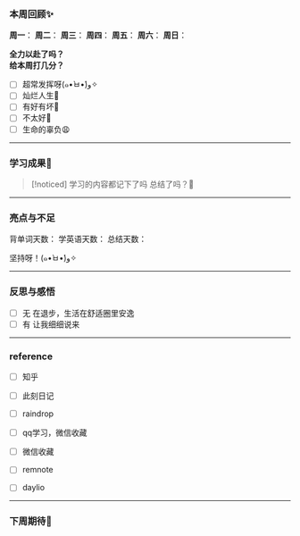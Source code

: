 ### 本周回顾✨
**周一**：
**周二**：
**周三**：
**周四**：
**周五**：
**周六**：
**周日**：

**全力以赴了吗？**  
**给本周打几分？**

- [ ] 超常发挥呀(๑•̀ㅂ•́)و✧
- [ ] 灿烂人生🌊
- [ ] 有好有坏🥴
- [ ] 不太好🫤
- [ ] 生命的辜负😩
---
### 学习成果🎊

 
> [!noticed] 
> 学习的内容都记下了吗
> 总结了吗？🧔

---
### 亮点与不足
背单词天数：
学英语天数：
总结天数：

坚持呀！(๑•̀ㅂ•́)و✧

---
### 反思与感悟
- [ ] 无
在退步，生活在舒适圈里安逸
- [ ] 有
让我细细说来

---
### reference
- [ ] 知乎
- [ ] 此刻日记
- [ ] raindrop
- [ ] qq学习，微信收藏
- [ ] 微信收藏
- [ ] remnote
- [ ] daylio




---

### 下周期待🦊

